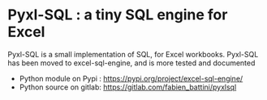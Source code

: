# Pyxl-SQL : a tiny SQL engine for Excel

Pyxl-SQL is a small implementation of SQL, for Excel workbooks.
Pyxl-SQL has been moved to excel-sql-engine, and is more tested and documented 

- Python module on Pypi : https://pypi.org/project/excel-sql-engine/ 
- Python source on gitlab: https://gitlab.com/fabien_battini/pyxlsql
